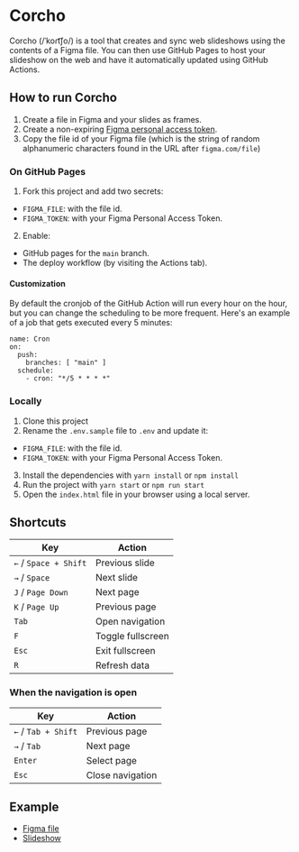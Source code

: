 # Corcho

Corcho (/ˈkoɾt͡ʃo/) is a tool that creates and sync web slideshows using the contents of a Figma file. You can then use GitHub Pages to host your slideshow on the web and have it automatically updated using GitHub Actions.

## How to run Corcho

1. Create a file in Figma and your slides as frames.
2. Create a non-expiring [Figma personal access token](https://help.figma.com/hc/en-us/articles/8085703771159-Manage-personal-access-tokens).
3. Copy the file id of your Figma file (which is the string of random alphanumeric characters found in the URL after `figma.com/file`)

### On GitHub Pages

1. Fork this project and add two secrets:

- `FIGMA_FILE`: with the file id.
- `FIGMA_TOKEN`: with your Figma Personal Access Token.

2. Enable:

- GitHub pages for the `main` branch.
- The deploy workflow (by visiting the Actions tab).

#### Customization

By default the cronjob of the GitHub Action will run every hour on the hour, but you can change the scheduling to be more frequent. Here's an example of a job that gets executed every 5 minutes:

```
name: Cron
on:
  push:
    branches: [ "main" ]
  schedule:
    - cron: "*/5 * * * *"
```

### Locally

1. Clone this project
2. Rename the `.env.sample` file to `.env` and update it:

- `FIGMA_FILE`: with the file id.
- `FIGMA_TOKEN`: with your Figma Personal Access Token.

3. Install the dependencies with `yarn install` or `npm install`
4. Run the project with `yarn start` or `npm run start`
5. Open the `index.html` file in your browser using a local server.

## Shortcuts

| Key                   | Action            |
| --------------------- | ----------------- |
| `←` / `Space + Shift` | Previous slide    |
| `→` / `Space`         | Next slide        |
| `J` / `Page Down`     | Next page         |
| `K` / `Page Up`       | Previous page     |
| `Tab`                 | Open navigation   |
| `F`                   | Toggle fullscreen |
| `Esc`                 | Exit fullscreen   |
| `R`                   | Refresh data      |

### When the navigation is open

| Key                 | Action           |
| ------------------- | ---------------- |
| `←` / `Tab + Shift` | Previous page    |
| `→` / `Tab`         | Next page        |
| `Enter`             | Select page      |
| `Esc`               | Close navigation |

## Example

- [Figma file](https://www.figma.com/file/pCi2wnm9y4HsYNANvXRiGc/Corcho)
- [Slideshow](https://javierarce.github.io/corcho)
